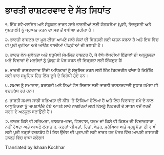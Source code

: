 # ਭਾਰਤੀ ਰਾਸ਼ਟਰਵਾਦ ਦੇ ਸੱਤ ਸਿਧਾਂਤ

੧. ਇੱਕ ਸਵੈ-ਸਾਸ਼ਿਤ ਅਤੇ ਸੰਯੁਕਤ ਭਾਰਤ ਸਾਰੇ ਭਾਰਤੀਆਂ ਲਈ ਯੋਗਕਸ਼ੇਮਾ (ਖੁਸ਼ੀ, ਤੰਦਰੁਸਤੀ ਅਤੇ 
ਖੁਸ਼ਹਾਲੀ) ਨੂੰ ਪ੍ਰਾਪਤ ਕਰਨ ਦਾ ਸਭ ਤੋਂ ਵਧੀਆ ਤਰੀਕਾ ਹੈ।

੨. ਭਾਰਤੀ ਰਾਸ਼ਟਰ ਦਾ ਮੂਲ ਟੀਚਾ ਆਪਣੇ ਸਾਰੇ ਲੋਕਾਂ ਦੀ ਬਿਹਤਰੀ ਲਈ ਯਤਨ ਕਰਨਾ ਹੈ ਅਤੇ ਇਸ ਵਿੱਚ ਹੀ 
ਪੂਰੀ ਦੁਨੀਆ ਅਤੇ ਆਉਣ ਵਾਲੀਆਂ ਪੀੜ੍ਹੀਆਂ ਦੀ ਭਲਾਈ ਹੈ।

੩. ਭਾਰਤ ਵੰਨ-ਸੁਵੰਨਤਾ ਅਤੇ ਬਹੁਪੱਖੀ ਸੰਮਲਿਤ ਰਾਸ਼ਟਰ ਹੈ, ਜੋ ਵੱਖੋ-ਵੱਖਰੀਆਂ ਇੱਛਾਵਾਂ ਦੀ ਅਨੁਕੂਲਤਾ ਅਤੇ ਵਿਚਾਰਾਂ ਦੇ ਮਤਭੇਦਾਂ ਨੂੰ ਖੁੱਲ੍ਹ ਕੇ ਪੇਸ਼ ਕਰਨ ਦੀ ਦਿੜ੍ਰਤਾ ਲਈ ਇੱਕਜੁਟ ਹੈl  

੪. ਭਾਰਤੀ ਰਾਸ਼ਟਰਵਾਦ ਨਿੱਜੀ ਅਧਿਕਾਰਾਂ ਨੂੰ ਸੰਤੁਲਿਤ ਕਰਨ ਲਈ ਇੱਕ ਬਿਹਤਰੀਨ ਢਾਂਚਾ ਹੈ ਕਿਉਂਕਿ ਕਈ ਵਾਰ ਸਮੂਹਿਕ ਹਿੱਤ ਇੱਕ ਦੂਜੇ ਦੇ ਵਿਰੋਧੀ ਹੁੰਦੇ ਹਨ।

੫. ਸਮਾਜ ਨੂੰ ਸਮਾਨਤਾ, ਬਰਾਬਰੀ ਅਤੇ ਨਿਆਂ ਵੱਲ ਲਿਜਾਣ ਲਈ ਭਾਰਤੀ ਰਾਸ਼ਟਰਵਾਦੀ ਸੁਧਾਰ ਹਮੇਸ਼ਾ ਹੀ ਵਚਨਬੱਧ ਰਹੇ ਹਨ।

੬. ਭਾਰਤੀ ਸਮਾਜ ਸਾਡੀ ਸਭਿਅਤਾ ਦੀ ਨੀਂਹ 'ਤੇ ਟਿਕਿਆ ਹੋਇਆ ਹੈ ਅਤੇ ਇਹ ਵਿਰਾਸਤ ਸਮੇਂ ਦੇ ਨਾਲ ਆਧੁਨਿਕਤਾ ਨੂੰ ਅਪਣਾਉਂਦੇ ਹੋਏ ਆਪਣੇ ਸਾਰੇ ਨਾਗਰਿਕਾਂ ਲਈ ਇਸਨੂੰ ਬਿਹਤਰੀ ਦੇ ਸਾਧਨ ਵਜੋਂ ਵਰਤੋਂ ਕਰਨ ਦੇ ਅਨੁਕੂਲ ਬਣਾਉਂਦੀ ਹੈ।

੭. ਭਾਰਤ ਕਿਸੇ ਵੀ ਸਭਿਅਤਾ, ਰਾਸ਼ਟਰ-ਰਾਜ, ਵਿਸ਼ਵਾਸ, ਧਰਮ ਜਾਂ ਕਿਸੇ ਵੀ ਕਿਸਮ ਦੀ ਵਿਚਾਰਧਾਰਾ ਨਹੀਂ ਰੱਖਦਾ
ਅਤੇ ਆਪਣੇ ਲੋਕਾਚਾਰ, ਕਦਰਾਂ-ਕੀਮਤਾਂ, ਹਿਤਾਂ, ਖੇਤਰ, ਸੁਰੱਖਿਆ ਅਤੇ ਪ੍ਰਭੂਸੱਤਾ ਦੀ ਰਾਖੀ ਲਈ ਪੂਰੀ ਤਰ੍ਹਾਂ ਵਚਨਬੱਧ ਹੈ l ਇਸ ਉਦੇਸ਼ ਦੀ ਪ੍ਰਾਪਤੀ ਲਈ ਭਾਰਤ ਹਰ ਖੇਤਰ ਵਿੱਚ ਆਪਣੀ ਰਾਸ਼ਟਰੀ ਤਾਕਤ ਵਿੱਚ ਵਾਧਾ ਕਰੇਗਾl

Translated by Ishaan Kochhar
